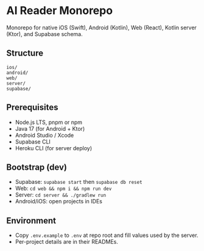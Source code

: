 # AI Reader Monorepo

Monorepo for native iOS (Swift), Android (Kotlin), Web (React), Kotlin server (Ktor), and Supabase schema.

## Structure

```
ios/
android/
web/
server/
supabase/
```

## Prerequisites
- Node.js LTS, pnpm or npm
- Java 17 (for Android + Ktor)
- Android Studio / Xcode
- Supabase CLI
- Heroku CLI (for server deploy)

## Bootstrap (dev)
- Supabase: `supabase start` then `supabase db reset`
- Web: `cd web && npm i && npm run dev`
- Server: `cd server && ./gradlew run`
- Android/iOS: open projects in IDEs

## Environment
- Copy `.env.example` to `.env` at repo root and fill values used by the server.
- Per-project details are in their READMEs.
